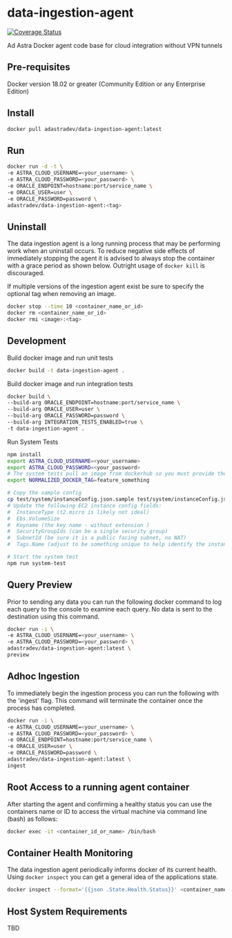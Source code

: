 # data-ingestion-agent
[![Coverage Status](https://coveralls.io/repos/github/adastradev/data-ingestion-agent/badge.svg?branch=master)](https://coveralls.io/github/adastradev/data-ingestion-agent?branch=master)

Ad Astra Docker agent code base for cloud integration without VPN tunnels

## Pre-requisites
Docker version 18.02 or greater (Community Edition or any Enterprise Edition)

## Install
```sh
docker pull adastradev/data-ingestion-agent:latest
```

## Run
```sh
docker run -d -t \
-e ASTRA_CLOUD_USERNAME=<your_username> \
-e ASTRA_CLOUD_PASSWORD=<your_password> \
-e ORACLE_ENDPOINT=hostname:port/service_name \
-e ORACLE_USER=user \
-e ORACLE_PASSWORD=password \
adastradev/data-ingestion-agent:<tag>
```

## Uninstall
The data ingestion agent is a long running process that may be performing work when an uninstall occurs. To reduce negative side effects of immediately stopping the agent it is advised to always stop the container with a grace period as shown below. Outright usage of `docker kill` is discouraged.

If multiple versions of the ingestion agent exist be sure to specify the optional tag when removing an image.

```sh
docker stop --time 10 <container_name_or_id>
docker rm <container_name_or_id>
docker rmi <image>:<tag>
```

## Development
Build docker image and run unit tests
```sh
docker build -t data-ingestion-agent .
```

Build docker image and run integration tests
```sh
docker build \
--build-arg ORACLE_ENDPOINT=hostname:port/service_name \
--build-arg ORACLE_USER=user \
--build-arg ORACLE_PASSWORD=password \
--build-arg INTEGRATION_TESTS_ENABLED=true \
-t data-ingestion-agent .
```

Run System Tests
```sh
npm install
export ASTRA_CLOUD_USERNAME=<your_username>
export ASTRA_CLOUD_PASSWORD=<your_password>
# The system tests pull an image from dockerhub so you must provide the tag you wish to use in the test
export NORMALIZED_DOCKER_TAG=feature_something

# Copy the sample config
cp test/system/instanceConfig.json.sample test/system/instanceConfig.json
# Update the following EC2 instance config fields:
#  InstanceType (t2.micro is likely not ideal)
#  Ebs.VolumeSize
#  Keyname (the key name - without extension )
#  SecurityGroupIds (can be a single security group)
#  SubnetId (be sure it is a public facing subnet, no NAT)
#  Tags.Name (adjust to be something unique to help identify the instance)

# Start the system test
npm run system-test
```

## Query Preview
Prior to sending any data you can run the following docker command to log each query to the console to examine each query. No data is sent to the destination using this command.

```sh
docker run -i \
-e ASTRA_CLOUD_USERNAME=<your_username> \
-e ASTRA_CLOUD_PASSWORD=<your_password> \
adastradev/data-ingestion-agent:latest \
preview
```

## Adhoc Ingestion
To immediately begin the ingestion process you can run the following with the 'ingest' flag. This command will terminate the container once the process has completed.

```sh
docker run -i \
-e ASTRA_CLOUD_USERNAME=<your_username> \
-e ASTRA_CLOUD_PASSWORD=<your_password> \
-e ORACLE_ENDPOINT=hostname:port/service_name \
-e ORACLE_USER=user \
-e ORACLE_PASSWORD=password \
adastradev/data-ingestion-agent:latest \
ingest
```

## Root Access to a running agent container

After starting the agent and confirming a healthy status you can use the containers name or ID to access the virtual machine via command line (bash) as follows:

```sh
docker exec -it <container_id_or_name> /bin/bash
```

## Container Health Monitoring
The data ingestion agent periodically informs docker of its current health. Using `docker inspect` you can get a general idea of the applications state.

```sh
docker inspect --format='{{json .State.Health.Status}}' <container_name_or_id>
```

## Host System Requirements
TBD